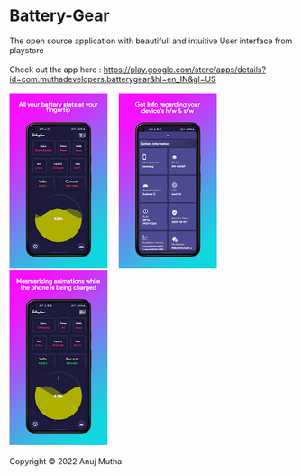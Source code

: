 # Battery-Gear
The open source application with beautifull and intuitive User interface from playstore 
<br/><br/>Check out the app here : https://play.google.com/store/apps/details?id=com.muthadevelopers.batterygear&hl=en_IN&gl=US
<br/><br/>![alt text](snapshots/1.jpeg)&nbsp;&nbsp;&nbsp;&nbsp;&nbsp;![alt text](snapshots/2.jpeg)&nbsp;&nbsp;&nbsp;&nbsp;&nbsp;![alt text](snapshots/3.jpeg)
<br/><br/>Copyright © 2022 Anuj Mutha

